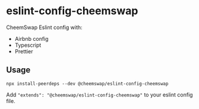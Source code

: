 # eslint-config-cheemswap

CheemSwap Eslint config with:

- Airbnb config
- Typescript
- Prettier

## Usage

```
npx install-peerdeps --dev @cheemswap/eslint-config-cheemswap
```

Add `"extends": "@cheemswap/eslint-config-cheemswap"` to your eslint config file.

